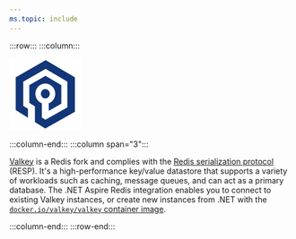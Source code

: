 ```yaml
---
ms.topic: include
---
```


:::row:::
:::column:::

<img src="../../fundamentals/media/icons/Valkey_256x.png" alt="Valkey logo." height="128px" width="128px" />

:::column-end:::
:::column span="3":::

[Valkey](https://valkey.io/) is a Redis fork and complies with the [Redis serialization protocol](../stackexchange-redis-caching-overview.md#redis-serialization-protocol-resp) (RESP). It's a high-performance key/value datastore that supports a variety of workloads such as caching, message queues, and can act as a primary database. The .NET Aspire Redis integration enables you to connect to existing Valkey instances, or create new instances from .NET with the [`docker.io/valkey/valkey` container image](https://hub.docker.com/r/valkey/valkey/).

:::column-end:::
:::row-end:::
